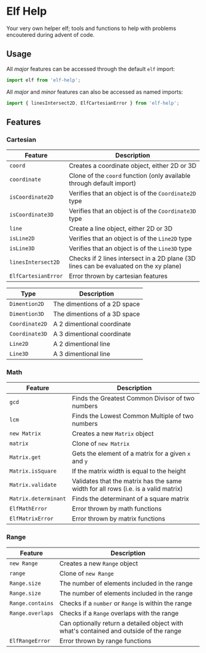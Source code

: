 # Elf Help

Your very own helper elf; tools and functions to help with problems encoutered during advent of code.

## Usage

All _major_ features can be accessed through the default `elf` import:

```ts
import elf from 'elf-help';
```

All _major_ and _minor_ features can also be accessed as named imports:

```ts
import { linesIntersect2D, ElfCartesianError } from 'elf-help';
```

## Features

### Cartesian

| Feature             | Description                                                                           |
| ------------------- | ------------------------------------------------------------------------------------- |
| `coord`             | Creates a coordinate object, either 2D or 3D                                          |
| `coordinate`        | Clone of the `coord` function (only available through default import)                 |
| `isCoordinate2D`    | Verifies that an object is of the `Coordinate2D` type                                 |
| `isCoordinate3D`    | Verifies that an object is of the `Coordinate3D` type                                 |
| `line`              | Create a line object, either 2D or 3D                                                 |
| `isLine2D`          | Verifies that an object is of the `Line2D` type                                       |
| `isLine3D`          | Verifies that an object is of the `Line3D` type                                       |
| `linesIntersect2D`  | Checks if 2 lines intersect in a 2D plane (3D lines can be evaluated on the xy plane) |
| `ElfCartesianError` | Error thrown by cartesian features                                                    |

| Type           | Description                  |
| -------------- | ---------------------------- |
| `Dimention2D`  | The dimentions of a 2D space |
| `Dimention3D`  | The dimentions of a 3D space |
| `Coordinate2D` | A 2 dimentional coordinate   |
| `Coordinate3D` | A 3 dimentional coordinate   |
| `Line2D`       | A 2 dimentional line         |
| `Line3D`       | A 3 dimentional line         |

### Math

| Feature              | Description                                                                        |
| -------------------- | ---------------------------------------------------------------------------------- |
| `gcd`                | Finds the Greatest Common Divisor of two numbers                                   |
| `lcm`                | Finds the Lowest Common Multiple of two numbers                                    |
| `new Matrix`         | Creates a new `Matrix` object                                                      |
| `matrix`             | Clone of `new Matrix`                                                              |
| `Matrix.get`         | Gets the element of a matrix for a given `x` and `y`                               |
| `Matrix.isSquare`    | If the matrix width is equal to the height                                         |
| `Matrix.validate`    | Validates that the matrix has the same width for all rows (i.e. is a valid matrix) |
| `Matrix.determinant` | Finds the determinant of a square matrix                                           |
| `ElfMathError`       | Error thrown by math functions                                                     |
| `ElfMatrixError`     | Error thrown by matrix functions                                                   |

### Range

| Feature          | Description                                                                            |
| ---------------- | -------------------------------------------------------------------------------------- |
| `new Range`      | Creates a new `Range` object                                                           |
| `range`          | Clone of `new Range`                                                                   |
| `Range.size`     | The number of elements included in the range                                           |
| `Range.size`     | The number of elements included in the range                                           |
| `Range.contains` | Checks if a `number` or `Range` is within the range                                    |
| `Range.overlaps` | Checks if a `Range` overlaps with the range                                            |
|                  | Can optionally return a detailed object with what's contained and outside of the range |
| `ElfRangeError`  | Error thrown by range functions                                                        |
